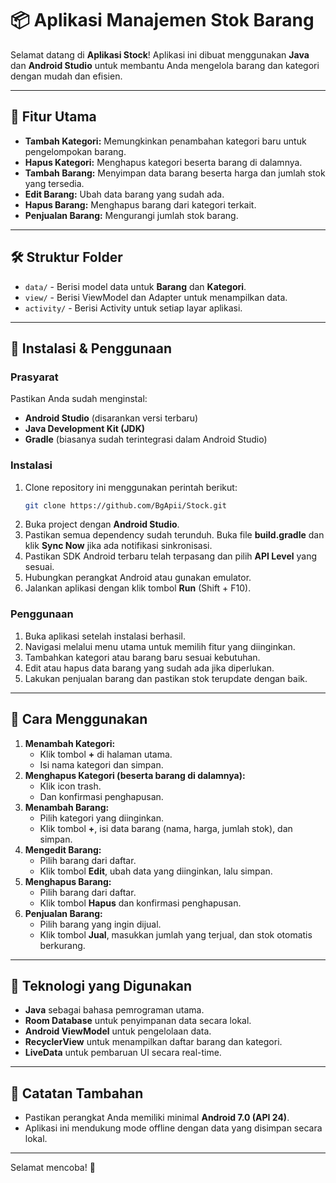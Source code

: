 # 📦 Aplikasi Manajemen Stok Barang
Selamat datang di **Aplikasi Stock**! Aplikasi ini dibuat menggunakan **Java** dan **Android Studio** untuk membantu Anda mengelola barang dan kategori dengan mudah dan efisien.

---

## 🚀 Fitur Utama
- **Tambah Kategori:** Memungkinkan penambahan kategori baru untuk pengelompokan barang.
- **Hapus Kategori:** Menghapus kategori beserta barang di dalamnya.
- **Tambah Barang:** Menyimpan data barang beserta harga dan jumlah stok yang tersedia.
- **Edit Barang:** Ubah data barang yang sudah ada.
- **Hapus Barang:** Menghapus barang dari kategori terkait.
- **Penjualan Barang:** Mengurangi jumlah stok barang.

---

## 🛠️ Struktur Folder
- `data/` - Berisi model data untuk **Barang** dan **Kategori**.
- `view/` - Berisi ViewModel dan Adapter untuk menampilkan data.
- `activity/` - Berisi Activity untuk setiap layar aplikasi.

---

## 🔧 Instalasi & Penggunaan
### Prasyarat
Pastikan Anda sudah menginstal:
- **Android Studio** (disarankan versi terbaru)
- **Java Development Kit (JDK)**
- **Gradle** (biasanya sudah terintegrasi dalam Android Studio)

### Instalasi
1. Clone repository ini menggunakan perintah berikut:
   ```bash
   git clone https://github.com/BgApii/Stock.git
   ```
2. Buka project dengan **Android Studio**.
3. Pastikan semua dependency sudah terunduh. Buka file **build.gradle** dan klik **Sync Now** jika ada notifikasi sinkronisasi.
4. Pastikan SDK Android terbaru telah terpasang dan pilih **API Level** yang sesuai.
5. Hubungkan perangkat Android atau gunakan emulator.
6. Jalankan aplikasi dengan klik tombol **Run** (Shift + F10).


### Penggunaan
1. Buka aplikasi setelah instalasi berhasil.
2. Navigasi melalui menu utama untuk memilih fitur yang diinginkan.
3. Tambahkan kategori atau barang baru sesuai kebutuhan.
4. Edit atau hapus data barang yang sudah ada jika diperlukan.
5. Lakukan penjualan barang dan pastikan stok terupdate dengan baik.

---

## 🎯 Cara Menggunakan
1. **Menambah Kategori:**
   - Klik tombol **+** di halaman utama.
   - Isi nama kategori dan simpan.
2. **Menghapus Kategori (beserta barang di dalamnya):**
   - Klik icon trash.
   - Dan konfirmasi penghapusan.
3. **Menambah Barang:**
   - Pilih kategori yang diinginkan.
   - Klik tombol **+**, isi data barang (nama, harga, jumlah stok), dan simpan.
4. **Mengedit Barang:**
   - Pilih barang dari daftar.
   - Klik tombol **Edit**, ubah data yang diinginkan, lalu simpan.
5. **Menghapus Barang:**
   - Pilih barang dari daftar.
   - Klik tombol **Hapus** dan konfirmasi penghapusan.
6. **Penjualan Barang:**
   - Pilih barang yang ingin dijual.
   - Klik tombol **Jual**, masukkan jumlah yang terjual, dan stok otomatis berkurang.

---

## 📱 Teknologi yang Digunakan
- **Java** sebagai bahasa pemrograman utama.
- **Room Database** untuk penyimpanan data secara lokal.
- **Android ViewModel** untuk pengelolaan data.
- **RecyclerView** untuk menampilkan daftar barang dan kategori.
- **LiveData** untuk pembaruan UI secara real-time.

---

## 📝 Catatan Tambahan
- Pastikan perangkat Anda memiliki minimal **Android 7.0 (API 24)**.
- Aplikasi ini mendukung mode offline dengan data yang disimpan secara lokal.

---
Selamat mencoba! 🎉

